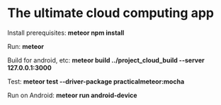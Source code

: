# The ultimate cloud computing app

Install prerequisites: **meteor npm install**

Run: **meteor**

Build for android, etc: **meteor build ../project_cloud_build --server 127.0.0.1:3000**

Test: **meteor test --driver-package practicalmeteor:mocha**

Run on Android: **meteor run android-device**
